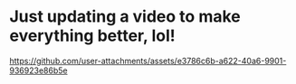 # Just updating a video to make everything better, lol!



https://github.com/user-attachments/assets/e3786c6b-a622-40a6-9901-936923e86b5e

